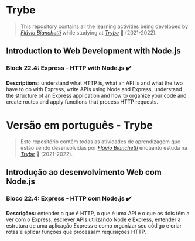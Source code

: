 # Trybe

> This repository contains all the learning activities being developed by _[Flávio Bianchetti](https://www.linkedin.com/in/flaviobianchetti/)_ while studying at _[Trybe](https://www.betrybe.com/)_ :rocket: (2021-2022).

## Introduction to Web Development with Node.js


### Block 22.4: Express - HTTP with Node.js :heavy_check_mark:

**Descriptions:** understand what HTTP is, what an API is and what the two have to do with Express, write APIs using Node and Express, understand the structure of an Express application and how to organize your code and create routes and apply functions that process HTTP requests.


# Versão em português - Trybe

> Este repositório contêm todas as atividades de aprendizagem que estão sendo desenvolvidas por  _[Flávio Bianchetti](https://www.linkedin.com/in/flaviobianchetti/)_ enquanto estuda na _[Trybe](https://www.betrybe.com/)_ :rocket: (2021-2022).

## Introdução ao desenvolvimento Web com Node.js


### Bloco 22.4: Express - HTTP com Node.js :heavy_check_mark:

**Descrições:** entender o que é HTTP, o que é uma API e o que os dois têm a ver com o Express, escrever APIs utilizando Node e Express, entender a estrutura de uma aplicação Express e como organizar seu código e criar rotas e aplicar funções que processam requisições HTTP.
